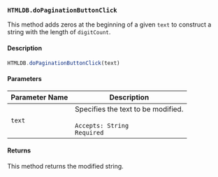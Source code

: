 ### `HTMLDB.doPaginationButtonClick`

This method adds zeros at the beginning of a given `text` to construct a string with the length of `digitCount`.

#### Description

```javascript
HTMLDB.doPaginationButtonClick(text)
```

#### Parameters

| Parameter Name             | Description                               |
| -------------------------- | ----------------------------------------- |
| `text` | Specifies the text to be modified.<br><br>`Accepts: String`<br>`Required` |

#### Returns

This method returns the modified string.